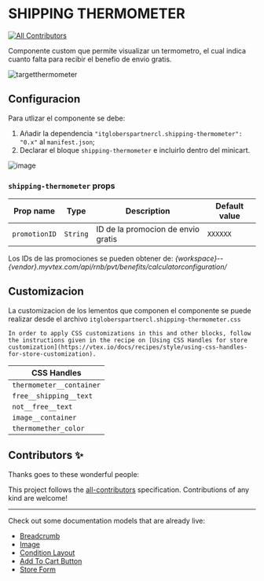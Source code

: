 

# SHIPPING THERMOMETER

<!-- DOCS-IGNORE:start -->
<!-- ALL-CONTRIBUTORS-BADGE:START - Do not remove or modify this section -->
[![All Contributors](https://img.shields.io/badge/all_contributors-0-orange.svg?style=flat-square)](#contributors-)
<!-- ALL-CONTRIBUTORS-BADGE:END -->
<!-- DOCS-IGNORE:end -->

 Componente custom que permite visualizar un termometro, el cual indica cuanto falta para recibir el benefio de envio gratis.
 
 ![targetthermometer](https://user-images.githubusercontent.com/62782975/173135293-6adf7ee7-52fc-4af5-a8ed-b90b6f346690.JPG)




## Configuracion

Para utlizar el componente se debe:

1. Añadir la dependencia `"itgloberspartnercl.shipping-thermometer": "0.x"` al `manifest.json`;
2. Declarar el bloque `shipping-thermometer` e incluirlo dentro del minicart.

![image](https://user-images.githubusercontent.com/62782975/173134448-9110385b-6e03-4655-9b4e-dfd007806772.png)


### `shipping-thermometer` props

| Prop name    | Type            | Description    | Default value                                                                                                                               |
| ------------ | --------------- | --------------------------------------------------------------------------------------------------------------------------------------------- | ---------- | 
| `promotionID`      | `String`       | ID de la promocion de envio gratis        | `XXXXXX`        |

Los IDs de las promociones se pueden obtener de: *{workspace}--{vendor}.myvtex.com/api/rnb/pvt/benefits/calculatorconfiguration/*
 

## Customizacion

La customizacion de los lementos que componen el componente se puede realizar desde el archivo `itgloberspartnercl.shipping-thermometer.css`

`In order to apply CSS customizations in this and other blocks, follow the instructions given in the recipe on [Using CSS Handles for store customization](https://vtex.io/docs/recipes/style/using-css-handles-for-store-customization).`



| CSS Handles |
| ----------- | 
| `thermometer__container` | 
| `free__shipping__text` | 
| `not__free__text` | 
| `image__container` | 
| `thermomether_color` |



<!-- DOCS-IGNORE:start -->

## Contributors ✨

Thanks goes to these wonderful people:

<!-- ALL-CONTRIBUTORS-LIST:START - Do not remove or modify this section -->
<!-- prettier-ignore-start -->
<!-- markdownlint-disable -->
<!-- markdownlint-enable -->
<!-- prettier-ignore-end -->
<!-- ALL-CONTRIBUTORS-LIST:END -->

This project follows the [all-contributors](https://github.com/all-contributors/all-contributors) specification. Contributions of any kind are welcome!

<!-- DOCS-IGNORE:end -->

---- 

Check out some documentation models that are already live: 
- [Breadcrumb](https://github.com/vtex-apps/breadcrumb)
- [Image](https://vtex.io/docs/components/general/vtex.store-components/image)
- [Condition Layout](https://vtex.io/docs/components/all/vtex.condition-layout@1.1.6/)
- [Add To Cart Button](https://vtex.io/docs/components/content-blocks/vtex.add-to-cart-button@0.9.0/)
- [Store Form](https://vtex.io/docs/components/all/vtex.store-form@0.3.4/)
